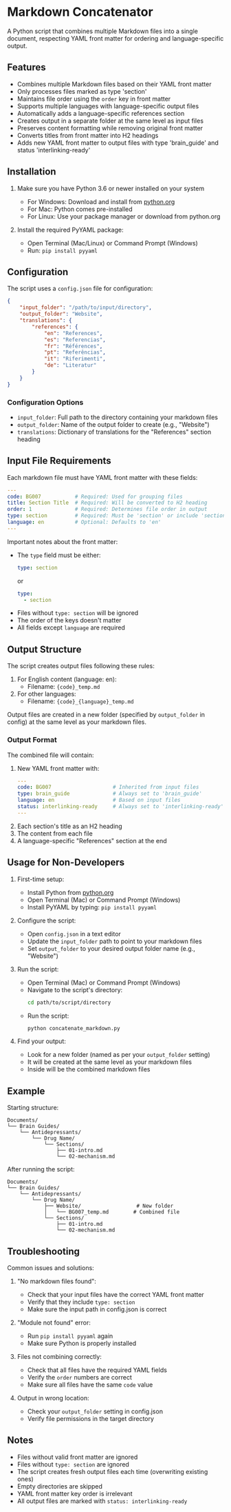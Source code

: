# Markdown Concatenator

A Python script that combines multiple Markdown files into a single document, respecting YAML front matter for ordering and language-specific output.

## Features

- Combines multiple Markdown files based on their YAML front matter
- Only processes files marked as type 'section'
- Maintains file order using the `order` key in front matter
- Supports multiple languages with language-specific output files
- Automatically adds a language-specific references section
- Creates output in a separate folder at the same level as input files
- Preserves content formatting while removing original front matter
- Converts titles from front matter into H2 headings
- Adds new YAML front matter to output files with type 'brain_guide' and status 'interlinking-ready'

## Installation

1. Make sure you have Python 3.6 or newer installed on your system
   - For Windows: Download and install from [python.org](https://www.python.org/downloads/)
   - For Mac: Python comes pre-installed
   - For Linux: Use your package manager or download from python.org

2. Install the required PyYAML package:
   - Open Terminal (Mac/Linux) or Command Prompt (Windows)
   - Run: `pip install pyyaml`

## Configuration

The script uses a `config.json` file for configuration:

```json
{
    "input_folder": "/path/to/input/directory",
    "output_folder": "Website",
    "translations": {
        "references": {
            "en": "References",
            "es": "Referencias",
            "fr": "Références",
            "pt": "Referências",
            "it": "Riferimenti",
            "de": "Literatur"
        }
    }
}
```

### Configuration Options

- `input_folder`: Full path to the directory containing your markdown files
- `output_folder`: Name of the output folder to create (e.g., "Website")
- `translations`: Dictionary of translations for the "References" section heading

## Input File Requirements

Each markdown file must have YAML front matter with these fields:

```yaml
---
code: BG007           # Required: Used for grouping files
title: Section Title  # Required: Will be converted to H2 heading
order: 1              # Required: Determines file order in output
type: section         # Required: Must be 'section' or include 'section' in list
language: en          # Optional: Defaults to 'en'
---
```

Important notes about the front matter:
- The `type` field must be either:
  ```yaml
  type: section
  ```
  or
  ```yaml
  type:
    - section
  ```
- Files without `type: section` will be ignored
- The order of the keys doesn't matter
- All fields except `language` are required

## Output Structure

The script creates output files following these rules:

1. For English content (language: en):
   - Filename: `{code}_temp.md`
2. For other languages:
   - Filename: `{code}_{language}_temp.md`

Output files are created in a new folder (specified by `output_folder` in config) at the same level as your markdown files.

### Output Format

The combined file will contain:
1. New YAML front matter with:
   ```yaml
   ---
   code: BG007                    # Inherited from input files
   type: brain_guide              # Always set to 'brain_guide'
   language: en                   # Based on input files
   status: interlinking-ready     # Always set to 'interlinking-ready'
   ---
   ```
2. Each section's title as an H2 heading
3. The content from each file
4. A language-specific "References" section at the end

## Usage for Non-Developers

1. First-time setup:
   - Install Python from [python.org](https://www.python.org/downloads/)
   - Open Terminal (Mac) or Command Prompt (Windows)
   - Install PyYAML by typing: `pip install pyyaml`

2. Configure the script:
   - Open `config.json` in a text editor
   - Update the `input_folder` path to point to your markdown files
   - Set `output_folder` to your desired output folder name (e.g., "Website")

3. Run the script:
   - Open Terminal (Mac) or Command Prompt (Windows)
   - Navigate to the script's directory:
     ```bash
     cd path/to/script/directory
     ```
   - Run the script:
     ```bash
     python concatenate_markdown.py
     ```

4. Find your output:
   - Look for a new folder (named as per your `output_folder` setting)
   - It will be created at the same level as your markdown files
   - Inside will be the combined markdown files

## Example

Starting structure:
```
Documents/
└── Brain Guides/
    └── Antidepressants/
        └── Drug Name/
            └── Sections/
                ├── 01-intro.md
                └── 02-mechanism.md
```

After running the script:
```
Documents/
└── Brain Guides/
    └── Antidepressants/
        └── Drug Name/
            ├── Website/                  # New folder
            │   └── BG007_temp.md        # Combined file
            └── Sections/
                ├── 01-intro.md
                └── 02-mechanism.md
```

## Troubleshooting

Common issues and solutions:

1. "No markdown files found":
   - Check that your input files have the correct YAML front matter
   - Verify that they include `type: section`
   - Make sure the input path in config.json is correct

2. "Module not found" error:
   - Run `pip install pyyaml` again
   - Make sure Python is properly installed

3. Files not combining correctly:
   - Check that all files have the required YAML fields
   - Verify the `order` numbers are correct
   - Make sure all files have the same `code` value

4. Output in wrong location:
   - Check your `output_folder` setting in config.json
   - Verify file permissions in the target directory

## Notes

- Files without valid front matter are ignored
- Files without `type: section` are ignored
- The script creates fresh output files each time (overwriting existing ones)
- Empty directories are skipped
- YAML front matter key order is irrelevant
- All output files are marked with `status: interlinking-ready` 